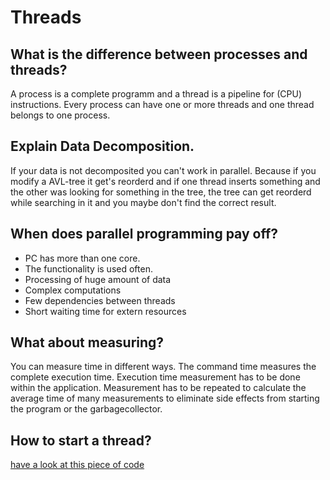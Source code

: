 # Threads

## What is the difference between processes and threads?
A process is a complete programm and a thread is a pipeline for (CPU) instructions. Every process can have one or more threads and one thread belongs to one process.
 
## Explain Data Decomposition.
If your data is not decomposited you can't work in parallel. Because if you modify a AVL-tree it get's reorderd and if one thread inserts something and the other was looking for something in the tree, the tree can get reorderd while searching in it and you maybe don't find the correct result. 

## When does parallel programming pay off?
* PC has more than one core.
* The functionality is used often.
* Processing of huge amount of data
* Complex computations
* Few dependencies between threads
* Short waiting time for extern resources

## What about measuring?
You can measure time in different ways. The command time measures the complete execution time. Execution time measurement has to be done within the application. Measurement has to be repeated to calculate the average time of many measurements to eliminate side effects from starting the program or the garbagecollector.

## How to start a thread?
[have a look at this piece of code](https://github.com/ich-bin-du/OperatingSystem/blob/master/threads/Sample.java)
